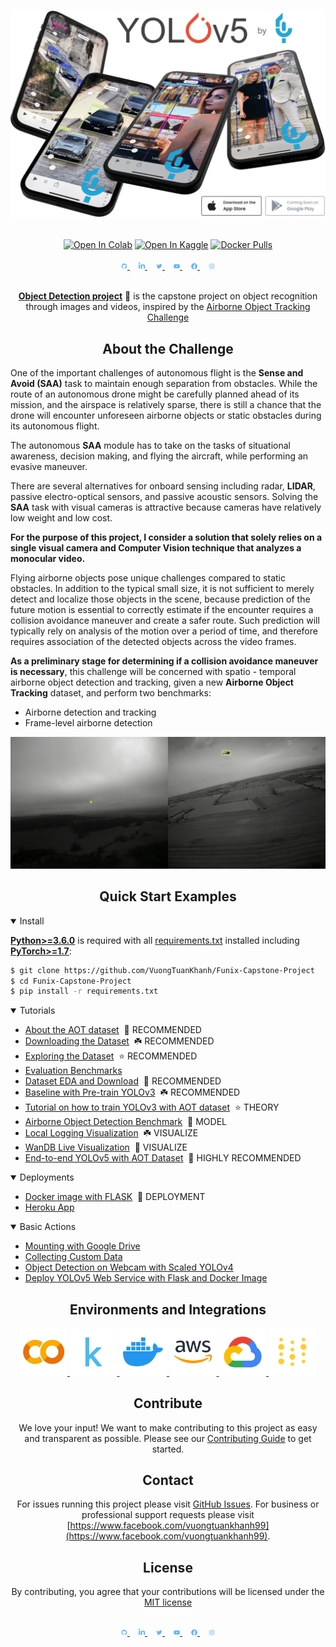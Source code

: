 <div align="center">
<p>
<img width="850" src="images/splash.jpg">
</p>
<br>
<div>
<a href="./tutorial.ipynb"><img src="https://colab.research.google.com/assets/colab-badge.svg" alt="Open In Colab"></a>
<a href="./tutorial.ipynb"><img src="https://kaggle.com/static/images/open-in-kaggle.svg" alt="Open In Kaggle"></a>
<a href="#"><img src="https://img.shields.io/docker/pulls/ultralytics/yolov5?logo=docker" alt="Docker Pulls"></a>
</div>

  <br>
  <div align="center">
    <a href="https://github.com/VuongTuanKhanh">
        <img src="./images/logo-social-github.png" width="2%"/>
    </a>
    <img width="2%" />
    <a href="https://www.linkedin.com/in/vuong-tuan-khanh/">
        <img src="./images/logo-social-linkedin.png" width="2%"/>
    </a>
    <img width="2%" />
    <a href="https://twitter.com/">
        <img src="./images/logo-social-twitter.png" width="2%"/>
    </a>
    <img width="2%" />
    <a href="https://youtube.com/">
        <img src="./images/logo-social-youtube.png" width="2%"/>
    </a>
    <img width="2%" />
    <a href="https://www.facebook.com/vuongtuankhanh99">
        <img src="./images/logo-social-facebook.png" width="2%"/>
    </a>
    <img width="2%" />
    <a href="https://www.instagram.com/archius_vuong//">
        <img src="./images/logo-social-instagram.png" width="2%"/>
    </a>
</div>

<br>
<p>
<a href="https://github.com/VuongTuanKhanh/Funix-Capstone-Project"><b>Object Detection project</b></a> 🚀 is the capstone project on object recognition through images and videos, inspired by the <a href="https://www.aicrowd.com/challenges/airborne-object-tracking-challenge">Airborne Object Tracking Challenge</a>
</p>

## <div align="center">About the Challenge</div>
<div align="left">

One of the important challenges of autonomous flight is the **Sense and Avoid (SAA)** task to maintain enough separation from obstacles. While the route of an autonomous drone might be carefully planned ahead of its mission, and the airspace is relatively sparse, there is still a chance that the drone will encounter unforeseen airborne objects or static obstacles during its autonomous flight.

The autonomous **SAA** module has to take on the tasks of situational awareness, decision making, and flying the aircraft, while performing an evasive maneuver.

There are several alternatives for onboard sensing including radar, **LIDAR**, passive electro-optical sensors, and passive acoustic sensors. Solving the **SAA** task with visual cameras is attractive because cameras have relatively low weight and low cost.

**For the purpose of this project, I consider a  solution that solely relies on a single visual camera and Computer Vision technique that analyzes a monocular video.**

Flying airborne objects pose unique challenges compared to static obstacles. In addition to the typical small size, it is not sufficient to merely detect and localize those objects in the scene, because prediction of the future motion is essential to correctly estimate if the encounter requires a collision avoidance maneuver and create a safer route. Such prediction will typically rely on analysis of the motion over a period of time, and therefore requires association of the detected objects across the video frames.

**As a preliminary stage for determining if a collision avoidance maneuver is necessary**, this challenge will be concerned with spatio - temporal airborne object detection and tracking, given a new **Airborne Object Tracking** dataset, and perform two benchmarks:

<ul align="left">
  <li>Airborne detection and tracking</li>
  <li>Frame-level airborne detection</li>
</ul>
</div>

<img src="./images/challenge_description.gif">

## <div align="center">Quick Start Examples</div>

<details open align="left">
<summary>Install</summary>

[**Python>=3.6.0**](https://www.python.org/) is required with all
[requirements.txt](https://github.com/VuongTuanKhanh/Funix-Capstone-Project/requirements.txt) installed including
[**PyTorch>=1.7**](https://pytorch.org/get-started/locally/):
<!-- $ sudo apt update && apt install -y libgl1-mesa-glx libsm6 libxext6 libxrender-dev -->

```bash
$ git clone https://github.com/VuongTuanKhanh/Funix-Capstone-Project
$ cd Funix-Capstone-Project
$ pip install -r requirements.txt
```

</details>

<details open align="left">
<summary>Tutorials</summary>

* [About the AOT dataset](https://github.com/VuongTuanKhanh/Funix-Capstone-Project/wiki/About-the-AOT-dataset)&nbsp; 🚀 RECOMMENDED
* [Downloading the Dataset](https://github.com/VuongTuanKhanh/Funix-Capstone-Project/wiki/Downloading-AOT-dataset)&nbsp; ☘️ RECOMMENDED
* [Exploring the Dataset](https://github.com/VuongTuanKhanh/Funix-Capstone-Project/blob/main/notebooks/Dataset_Exploration.ipynb)&nbsp; ⭐ RECOMMENDED
* [Evaluation Benchmarks](https://github.com/VuongTuanKhanh/Funix-Capstone-Project/wiki/Evaluation-Benchmarks)&nbsp;
* [Dataset EDA and Download](https://github.com/VuongTuanKhanh/Funix-Capstone-Project/blob/main/notebooks/Dataset_EDA_and_Download.ipynb)&nbsp; 🚀 RECOMMENDED
* [Baseline with Pre-train YOLOv3](https://github.com/VuongTuanKhanh/Funix-Capstone-Project/blob/main/notebooks/Baseline.ipynb)&nbsp; ☘️ RECOMMENDED
* [Tutorial on how to train YOLOv3 with AOT dataset](https://github.com/VuongTuanKhanh/Funix-Capstone-Project/wiki/Train-YOLOv3-with-the-AOT-Dataset)&nbsp; ⭐ THEORY
* [Airborne Object Detection Benchmark](https://github.com/VuongTuanKhanh/Funix-Capstone-Project/blob/main/notebooks/Airborne_Object_Detection_Benchmark.ipynb)&nbsp; 🚀 MODEL
* [Local Logging Visualization](https://github.com/VuongTuanKhanh/Funix-Capstone-Project/blob/main/notebooks/YOLOv5_Evaluation_with_Local_Logging.ipynb)&nbsp; ☘️ VISUALIZE
* [WanDB Live Visualization](https://wandb.ai/vuongtuankhanh/YOLOv5/reports/YOLOv5-on-Airborne-Object-Tracking-dataset--Vmlldzo5ODkxNjg)&nbsp; 🚀 VISUALIZE
* [End-to-end YOLOv5 with AOT Dataset](https://github.com/VuongTuanKhanh/Funix-Capstone-Project/blob/main/notebooks/End-to-end%20YOLOv5%20with%20AOT%20Dataset.ipynb)&nbsp; 🚀 HIGHLY RECOMMENDED

</details>

<details open align="left">
<summary>Deployments</summary>

* [Docker image with FLASK](https://hub.docker.com/r/khanhvuongtuan/yolov5_web)&nbsp; 🚀 DEPLOYMENT
* [Heroku App](https://aot-flask-demo.herokuapp.com/)&nbsp;

</details>

<details open align="left">
<summary>Basic Actions</summary>

* [Mounting with Google Drive](https://github.com/VuongTuanKhanh/Funix-Capstone-Project/wiki/Uploading-Local-or-Google-Drive-Files-to-Use)&nbsp;
* [Collecting Custom Data](https://github.com/VuongTuanKhanh/Funix-Capstone-Project/wiki/Collecting-Custom-Data)&nbsp;
* [Object Detection on Webcam with Scaled YOLOv4](https://github.com/VuongTuanKhanh/Funix-Capstone-Project/blob/main/notebooks/yolov4_webcam.ipynb)&nbsp;
* [Deploy YOLOv5 Web Service with Flask and Docker Image](https://github.com/VuongTuanKhanh/Funix-Capstone-Project/wiki/Deploy-YOLOv5-Web-Service-with-Flask-and-Docker-Image)&nbsp;


</details>

## <div align="center">Environments and Integrations</div>


<div align="center">
    <a href="./tutorial.ipynb">
        <img src="./images/logo-colab-small.png" width="15%"/>
    </a>
    <a href="#">
        <img src="./images/logo-kaggle-small.png" width="15%"/>
    </a>
    <a href="#">
        <img src="./images/logo-docker-small.png" width="15%"/>
    </a>
    <a href="#">
        <img src="./images/logo-aws-small.png" width="15%"/>
    </a>
    <a href="https://github.com/VuongTuanKhanh/Funix-Capstone-Project">
        <img src="./images/logo-gcp-small.png" width="15%"/>
    </a>
    <a href="#">
        <img src="./images/logo-wb-small.png" width="15%"/>
    </a>
</div> 

## <div align="center">Contribute</div>

We love your input! We want to make contributing to this project as easy and transparent as possible. Please see
our [Contributing Guide](CONTRIBUTING.md) to get started.

## <div align="center">Contact</div>

For issues running this project please visit [GitHub Issues](https://github.com/VuongTuanKhanh/Funix-Capstone-Project/issues). For business or
professional support requests please visit [https://www.facebook.com/vuongtuankhanh99](https://www.facebook.com/vuongtuankhanh99).

## <div align="center">License</div>

By contributing, you agree that your contributions will be licensed under the <a href="https://opensource.org/licenses/MIT">MIT license</a>

<br>

<div align="center">
    <a href="https://github.com/VuongTuanKhanh">
        <img src="./images/logo-social-github.png" width="2%"/>
    </a>
    <img width="2%" />
    <a href="https://www.linkedin.com/in/vuong-tuan-khanh/">
        <img src="./images/logo-social-linkedin.png" width="2%"/>
    </a>
    <img width="2%" />
    <a href="https://twitter.com/">
        <img src="./images/logo-social-twitter.png" width="2%"/>
    </a>
    <img width="2%" />
    <a href="https://youtube.com/">
        <img src="./images/logo-social-youtube.png" width="2%"/>
    </a>
    <img width="2%" />
    <a href="https://www.facebook.com/vuongtuankhanh99">
        <img src="./images/logo-social-facebook.png" width="2%"/>
    </a>
    <img width="2%" />
    <a href="https://www.instagram.com/archius_vuong//">
        <img src="./images/logo-social-instagram.png" width="2%"/>
    </a>
</div>
